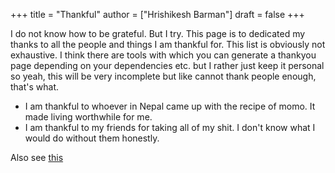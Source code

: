 +++
title = "Thankful"
author = ["Hrishikesh Barman"]
draft = false
+++

I do not know how to be grateful. But I try. This page is to dedicated my thanks to all the people and things I am thankful for. This list is obviously not exhaustive. I think there are tools with which you can generate a thankyou page depending on your dependencies etc. but I rather just keep it personal so yeah, this will be very incomplete but like cannot thank people enough, that's what.

-   I am thankful to whoever in Nepal came up with the recipe of momo. It made living worthwhile for me.
-   I am thankful to my friends for taking all of my shit. I don't know what I would do without them honestly.

Also see [this](https://dynomight.substack.com/p/thanks-2)
